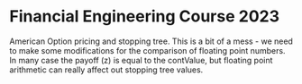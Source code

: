 # Financial Engineering Course 2023
American Option pricing and stopping tree.
This is a bit of a mess - we need to make some modifications for the comparison of floating point numbers.
In many case the payoff (z) is equal to the contValue, but floating point arithmetic can really affect out stopping tree values. 